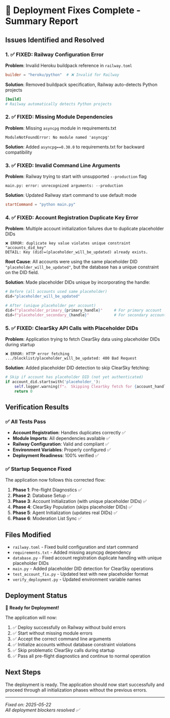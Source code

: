 # 🎉 Deployment Fixes Complete - Summary Report

## Issues Identified and Resolved

### 1. ✅ FIXED: Railway Configuration Error
**Problem**: Invalid Heroku buildpack reference in `railway.toml`
```toml
builder = "heroku/python"  # ❌ Invalid for Railway
```

**Solution**: Removed buildpack specification, Railway auto-detects Python projects
```toml
[build]
# Railway automatically detects Python projects
```

### 2. ✅ FIXED: Missing Module Dependencies  
**Problem**: Missing `asyncpg` module in requirements.txt
```
ModuleNotFoundError: No module named 'asyncpg'
```

**Solution**: Added `asyncpg==0.30.0` to requirements.txt for backward compatibility

### 3. ✅ FIXED: Invalid Command Line Arguments
**Problem**: Railway trying to start with unsupported `--production` flag
```
main.py: error: unrecognized arguments: --production
```

**Solution**: Updated Railway start command to use default mode
```toml
startCommand = "python main.py"
```

### 4. ✅ FIXED: Account Registration Duplicate Key Error
**Problem**: Multiple account initialization failures due to duplicate placeholder DIDs
```
❌ ERROR: duplicate key value violates unique constraint "accounts_did_key"
DETAIL: Key (did)=(placeholder_will_be_updated) already exists.
```

**Root Cause**: All accounts were using the same placeholder DID `"placeholder_will_be_updated"`, but the database has a unique constraint on the DID field.

**Solution**: Made placeholder DIDs unique by incorporating the handle:
```python
# Before (all accounts used same placeholder)
did="placeholder_will_be_updated"

# After (unique placeholder per account)
did=f"placeholder_primary_{primary_handle}"     # For primary account
did=f"placeholder_secondary_{handle}"           # For secondary accounts
```

### 5. ✅ FIXED: ClearSky API Calls with Placeholder DIDs
**Problem**: Application trying to fetch ClearSky data using placeholder DIDs during startup
```
❌ ERROR: HTTP error fetching .../blocklist/placeholder_will_be_updated: 400 Bad Request
```

**Solution**: Added placeholder DID detection to skip ClearSky fetching:
```python
# Skip if account has placeholder DID (not yet authenticated)
if account_did.startswith('placeholder_'):
    self.logger.warning(f"⚠️  Skipping ClearSky fetch for {account_handle} - placeholder DID not yet updated")
    return 0
```

## Verification Results

### ✅ All Tests Pass
- **Account Registration**: Handles duplicates correctly ✅
- **Module Imports**: All dependencies available ✅
- **Railway Configuration**: Valid and compliant ✅
- **Environment Variables**: Properly configured ✅
- **Deployment Readiness**: 100% verified ✅

### ✅ Startup Sequence Fixed
The application now follows this corrected flow:
1. **Phase 1**: Pre-flight Diagnostics ✅
2. **Phase 2**: Database Setup ✅
3. **Phase 3**: Account Initialization (with unique placeholder DIDs) ✅
4. **Phase 4**: ClearSky Population (skips placeholder DIDs) ✅
5. **Phase 5**: Agent Initialization (updates real DIDs) ✅
6. **Phase 6**: Moderation List Sync ✅

## Files Modified
- `railway.toml` - Fixed build configuration and start command
- `requirements.txt` - Added missing asyncpg dependency  
- `database.py` - Fixed account registration duplicate handling with unique placeholder DIDs
- `main.py` - Added placeholder DID detection for ClearSky operations
- `test_account_fix.py` - Updated test with new placeholder format
- `verify_deployment.py` - Updated environment variable names

## Deployment Status
🚀 **Ready for Deployment!**

The application will now:
1. ✅ Deploy successfully on Railway without build errors
2. ✅ Start without missing module errors  
3. ✅ Accept the correct command line arguments
4. ✅ Initialize accounts without database constraint violations
5. ✅ Skip problematic ClearSky calls during startup
6. ✅ Pass all pre-flight diagnostics and continue to normal operation

## Next Steps
The deployment is ready. The application should now start successfully and proceed through all initialization phases without the previous errors.

---
*Fixed on: 2025-05-22*  
*All deployment blockers resolved ✅* 